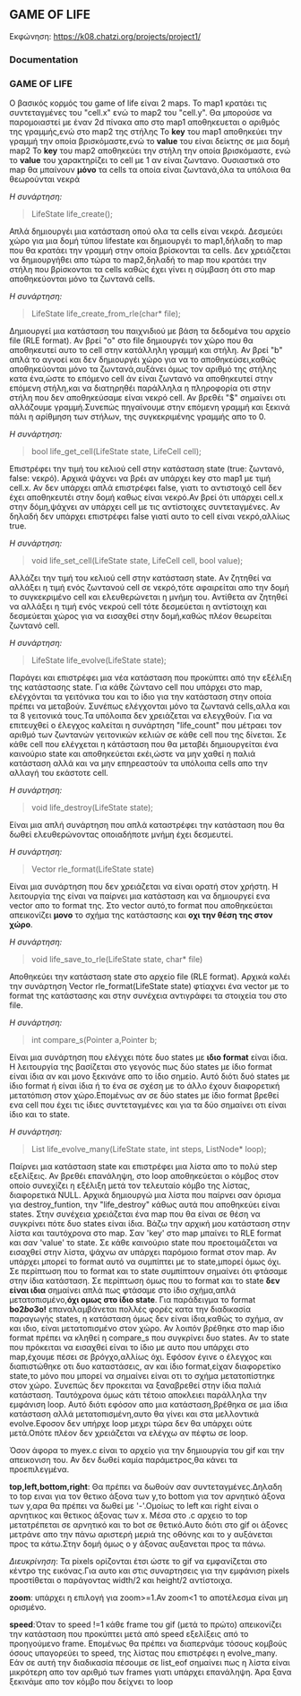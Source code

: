 ## GAME OF LIFE

Εκφώνηση: https://k08.chatzi.org/projects/project1/



### Documentation


### GAME OF LIFE
Ο βασικός κορμός του game of life είναι 2 maps.
Το map1 κρατάει τις συντεταγμένες του "cell.x"  ενώ το map2 του "cell.y".
Θα μπορούσε να παρομοιαστεί με έναν 2d πίνακα απο στο map1 αποθηκευεται ο αριθμός της γραμμής,ενώ στο map2 της στήλης
Το **key** του map1 αποθηκεύει την γραμμή την οποία βρισκόμαστε,ενώ το **value** του είναι δείκτης σε μια δομή map2
To **key** του map2 αποθηκεύει την στήλη την οποία βρισκόμαστε, ενώ το **value** του  χαρακτηρίζει το cell με 1 αν είναι ζωντανο. Ουσιαστικά στο map θα μπαίνουν **μόνο** τα cells τα οποία είναι ζωντανά,όλα τα υπόλοια θα θεωρούνται νεκρά

*Η συνάρτηση:*
> LifeState life_create();

Απλά δημιουργέι μια κατάσταση οπού ολα τα cells είναι νεκρά. Δεσμεύει χώρο για μια δομή τύπου lifestate και δημιουργέι το map1,δήλαδη το map που θα κρατάει την γραμμή στην οποία βρίσκονται τα cells. Δεν χρειάζεται να δημιουργήθει απο τώρα το map2,δηλαδή το map που κρατάει την στήλη που βρίσκονται τα cells καθώς έχει γίνει η σύμβαση ότι στο map αποθηκεύονται μόνο τα ζωντανά cells. 

*Η συνάρτηση:*
> LifeState life_create_from_rle(char* file);

Δημιουργεί μια κατάσταση του παιχνιδιού με βάση τα δεδομένα του αρχείο file (RLE format). Αν βρεί "o" στο file δημιουργέι τον χώρο που θα αποθηκευτεί αυτο το cell στην κατάλληλη γραμμή και στήλη. Αν βρεί "b" απλά το αγνοεί και δεν δημιουργέι χώρο για να το αποθηκεύσει,καθώς αποθηκεύονται μόνο τα ζωντανά,αυξάνει όμως τον αριθμό της στήλης κατα ένα,ώστε το επόμενο cell άν είναι ζωντανό να αποθηκευτεί στην επόμενη στήλη,και να διατηρηθέι παράλληλα η πληροφορία οτι στην στήλη που δεν αποθηκεύσαμε είναι νεκρό cell. Αν βρεθέι "$" σημαίνει οτι αλλάζουμε γραμμή.Συνεπώς πηγαίνουμε στην επόμενη γραμμή και ξεκινά πάλι η αρίθμηση των στήλων, της συγκεκριμένης γραμμής απο το 0.

*Η συνάρτηση:*
> bool life_get_cell(LifeState state, LifeCell cell);

Επιστρέφει την τιμή του κελιού cell στην κατάσταση state (true: ζωντανό, false: νεκρό).
Αρχικά ψάχνει να βρέι αν υπάρχει key στο map1 με τιμή cell.x. Αν δεν υπάρχει απλά επιστρέφει false, γιατι το αντιστοιχό cell δεν έχει αποθηκευτέι στην δομή καθως είναι νεκρό.Αν βρεί ότι υπάρχει cell.x στην δόμη,ψάχνει αν υπάρχει cell με τις αντίστοιχες συντεταγμένες. Αν δηλαδή δεν υπάρχει επιστρέφει false γιατί αυτο το cell είναι νεκρό,αλλίως true.

*Η συνάρτηση:*
> void life_set_cell(LifeState state, LifeCell cell, bool value);

Αλλάζει την τιμή του κελιού cell στην κατάσταση state.
Aν ζητηθεί να αλλάξει η τιμή ενός ζωντανού cell σε νεκρό,τότε αφαιρείται απο την δομή το συγκεκριμένο cell και ελευθερώνεται η μνήμη του. Αντίθετα αν ζητηθεί να αλλάξει η τιμή ενός νεκρού cell τότε δεσμεύεται η αντίστοιχη και δεσμεύεται χώρος για να εισαχθεί στην δομή,καθώς πλέον θεωρείται ζωντανό cell.

*Η συνάρτηση:*
> LifeState life_evolve(LifeState state);

Παράγει και επιστρέφει μια νέα κατάσταση που προκύπτει από την εξέλιξη της κατάστασης state.
Για κάθε ζώντανο cell που υπάρχει στο map, ελέγχόνται τα γειτόνικα του και το ίδιο για την κατάσταση στην οποία πρέπει να μεταβούν. Συνέπως ελέγχονται μόνο τα ζωντανά cells,αλλα και τα 8 γειτονικά τους.Τα υπόλοιπα δεν χρειάζεται να ελεγχθούν. Για να επιτευχθεί ο έλεγχος καλείται η συνάρτηση "life_count" που μέτραει τον αριθμό των ζωντανών γειτονικών κελιών σε κάθε cell που της δίνεται. Σε κάθε cell που ελέγχεται η κάτάσταση που θα μεταβέι δημιουργείται ένα καινούριο state και αποθηκεύεται εκέι,ώστε να μην χαθεί η παλιά κατάσταση αλλά και να μην επηρεαστούν τα υπόλοιπα cells απο την αλλαγή του εκάστοτε cell.

*Η συνάρτηση:*
> void life_destroy(LifeState state);

Είναι μια απλή συνάρτηση που απλά καταστρέφει την κατάσταση που θα δωθεί ελευθερώνοντας οποιαδήποτε μνήμη έχει δεσμευτεί.

*Η συνάρτηση:*
> Vector rle_format(LifeState state)

Είναι μια συνάρτηση που δεν χρειάζεται να είναι ορατή στον χρήστη. Η λειτουργία της είναι να παίρνει μια κατάσταση και να δημιουργεί ενα vector απο το format της. Στο vector αυτό,το format που αποθηκεύεται απεικονίζει **μονο** το σχήμα της κατάστασης και **οχι την θέση της στον χώρο**.

*Η συνάρτηση:*
> void life_save_to_rle(LifeState state, char* file)

Αποθηκεύει την κατάσταση state στο αρχείο file (RLE format). Αρχικά καλέι την συνάρτηση 
Vector rle_format(LifeState state) φτίαχνει ένα vector με το format της κατάστασης και στην συνέχεια αντιγράφει τα στοιχεία του στο file.


*Η συνάρτηση:*
> int compare_s(Pointer a,Pointer b;

Είναι μια συνάρτηση που ελέγχει πότε δυο states με **ιδιο format** είναι ίδια. Η λειτουργία της βασίζεται στο γεγονός πως δύο states με ίδιο format είναι ίδια αν και μονο  ξεκινάνε απο το ίδιο σημείο. Αυτό διότι δυό states με ίδιο format ή είναι ίδια ή το ένα σε σχέση με το άλλο έχουν διαφορετική μετατόπιση στον χώρο.Επομένως αν σε δύο states με ίδιο format βρεθεί ενα cell που έχει τις ίδιες συντεταγμένες και για τα δύο σημαίνει οτι είναι ίδιο και το state.


*Η συνάρτηση:*
> List life_evolve_many(LifeState state, int steps, ListNode* loop);

Παίρνει μια κατάσταση state και επιστρέφει μια λίστα απο το πολύ step εξελίξεις. Αν βρεθέι επανάληψη, στο loop αποθηκεύεται ο κόμβος στον οποίο συνεχίζει η εξέλιξη μετά τον τελευταίο κόμβο της λίστας, διαφορετικά NULL.
Αρχικά δημιουργώ μια λίστα που παίρνει σαν όρισμα για destroy_funtion, την "life_destroy" κάθως αυτά που αποθηκεύει είναι states. Στην συνέχεια χρειάζεται ένα map που θα είναι σε θέση να συγκρίνει πότε δυο states είναι ίδια. Βάζω την αρχική μου  κατάσταση στην λίστα και ταυτόχρονα στο map. Σαν 'key' στο map μπαίνει το RLE format και σαν 'value' το state. Σε κάθε καινούριο state που προετοιμάζεται να εισαχθεί στην λίστα, ψάχνω αν υπάρχει παρόμοιο format στον map. Αν υπάρχει μπορεί το format αυτό να συμπίπτει με το state,μπορεί όμως όχι. Σε περίπτωση που το format και το state συμπίπτουν σημαίνει ότι φτάσαμε στην ίδια κατάσταση. Σε περίπτωση όμως που το format και το state **δεν είναι ιδια** σημαίνει απλά πως φτάσαμε στο ίδιο σχήμα,απλά μετατοπισμένο,**όχι ομως στο ίδιο state**. Για παράδειγμα το format **bo$2bo$3o!** επαναλαμβάνεται πολλές φορές κατα την διαδικασία παραγωγής states, η κατάσταση όμως δεν είναι ίδια,καθώς το σχήμα, αν και ιδιο, είναι μετατοπισμένο στον χώρο. Αν λοιπόν βρέθηκε στο map ίδιο format πρέπει να κληθεί η compare_s που συγκρίνει δυο states. Αν το state που πρόκειται να εισαχθεί είναι το ίδιο με αυτο που υπάρχει στο map,έχουμε πέσει σε βρόγχο,αλλίως όχι.
Εφόσον έγινε ο έλεγχος και διαπιστώθηκε οτι δυο καταστάσεις, αν και ίδιο format,είχαν διαφορετίκο state,το μόνο που μπορεί να σημαίνει είναι οτι το σχήμα μετατοπίστηκε στον χώρο. Συνεπώς δεν προκειται να ξαναβρεθεί στην ίδια παλιά κατάσταση. Ταυτόχρονα όμως κάτι τέτοιο  αποκλειει παράλληλα την εμφάνιση loop. Αυτό διότι εφόσον απο μια κατάσταση,βρέθηκα σε μια ίδια κατάσταση αλλά μετατοπισμένη,αυτο θα γίνει και στα μελλοντικά evolve.Εφοσον δεν υπήρχε loop μεχρι τώρα δεν θα υπάρχει ούτε μετά.Οπότε πλέον δεν χρειάζεται να ελέγχω αν πέφτω σε loop.


Όσον άφορα το myex.c είναι το αρχείο για την δημιουργία του gif και την απεικονιση του. Αν δεν δωθεί καμία παράμετρος,θα κάνει τα προεπιλεγμένα.

**top,left,bottom,right**: Θα πρέπει να δωθούν σαν συντεταγμένες.Δηλαδη το top ειναι για τον θετικο άξονα των y,το bottom για τον αρνητικό άξονα των y,αρα θα πρέπει να δωθεί με '-'.Ομοίως το left και right είναι ο αρνητικος και θετικος άξονας των x. Μέσα στο .c αρχειο το top μετατρέπεται σε αρνητικό και το bot σε θετικό.Αυτο διότι στο gif οι άξονες μετράνε απο την πάνω αριστερή μεριά της οθόνης και το y αυξάνεται προς τα κάτω.Στην δομή όμως ο y άξονας αυξανεται προς τα πάνω.

*Διευκρίνηση*: Τα pixels ορίζονται έτσι ώστε το gif να εμφανίζεται στο κέντρο της εικόνας.Για αυτο και στις συναρτησεις για την εμφάνιση pixels προστίθεται ο παράγοντας width/2 και height/2 αντίστοιχα.

**zoom**: υπάρχει η επιλογή για zoom>=1.Αν zoom<1 το αποτέλεσμα είναι μη ορισμένο.

**speed**:Όταν το speed !=1 κάθε frame του gif (μετά το πρώτο) απεικονίζει την κατάσταση που προκύπτει μετά από speed εξελίξεις από το προηγούμενο frame. Επομένως θα πρέπει να διαπερνάμε τόσους  κομβούς όσους υπαγορεύει το speed, της λίστας που επιστρέφει η evolve_many. Εάν σε αυτή την διαδικασία πέσουμε σε list_eof σημαίνει πως η λίστα είναι μικρότερη απο τον αριθμό των frames γιατι υπάρχει επανάληψη. Άρα ξανα ξεκινάμε απο τον κόμβο που δείχνει το loop
